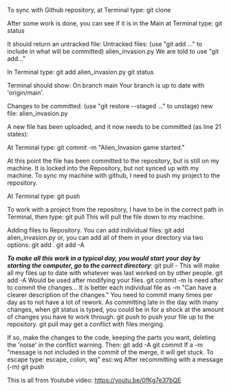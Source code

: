 To sync with Github repository, at Terminal type:
git clone

After some work is done, you can see if it is in the Main at Terminal type:
git status

It should return an untracked file:
Untracked files:
  (use "git add <file>..." to include in what will be committed)
	alien_invasion.py
We are told to use "git add..."

In Terminal type:
git add alien_invasion.py
git status

Terminal should show:
On branch main
Your branch is up to date with 'origin/main'.

Changes to be committed:
  (use "git restore --staged <file>..." to unstage)
	new file:   alien_invasion.py

A new file has been uploaded, and it now needs to be committed (as line 21 states):

At Terminal type:
git commit -m "Alien_Invasion game started."

At this point the file has been committed to the repository, but is still on my machine.
It is locked into the Repository, but not synced up with my machine.
To sync my machine with github, I need to push my project to the repository.

At Terminal type:
git push

To work with a project from the repository, I have to be in the correct path in Terminal, then type:
git pull
This will pull the file down to my machine.

Adding files to Repository.
You can add individual files:
git add alien_invasion.py
or, you can add all of them in your directory via two options:
git add .
git add -A

***To make all this work in a typical day, you would start your day by starting the computer, go to the correct directory***:
git pull - This will make all my files up to date with whatever was last worked on by other people.
git add -A   Would be used after modifying your files.
git commit -m    Is need after to commit the changes... It is better each individual file as -m "Can have a clearer description of the changes."
You need to commit many times per day as to not have a lot of rework. As committing late in the day with many changes, when git status is typed, you could be in for a shock at the amount of changes you have to work through.
git push to push your file up to the repository.
git pull may get a conflict with files merging.

If so, make the changes to the code, keeping the parts you want, deleting the 'noise' in the conflict warning. Then:
git add -A
git commit
If a -m "message is not included in the commit of the merge, it will get stuck. To escape type: escape, colon, wq"
esc:wq
After recommitting with a message (-m)
git push

This is all from Youtube video:
https://youtu.be/0fKg7e37bQE
